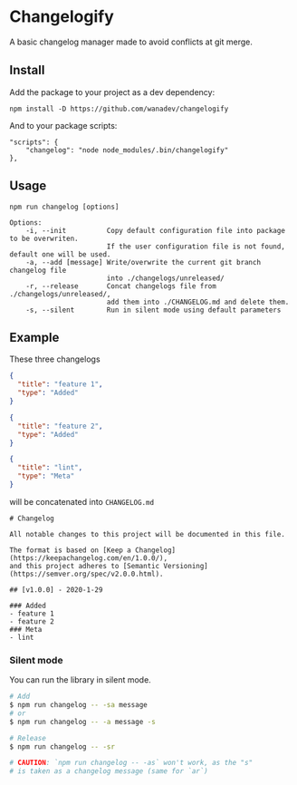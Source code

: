 # Changelogify

A basic changelog manager made to avoid conflicts at git merge.

## Install

Add the package to your project as a dev dependency:

    npm install -D https://github.com/wanadev/changelogify

And to your package scripts:

    "scripts": {
        "changelog": "node node_modules/.bin/changelogify"
    },

## Usage

    npm run changelog [options]

    Options:
        -i, --init          Copy default configuration file into package to be overwriten.
                            If the user configuration file is not found, default one will be used.
        -a, --add [message] Write/overwrite the current git branch changelog file 
                            into ./changelogs/unreleased/
        -r, --release       Concat changelogs file from ./changelogs/unreleased/,
                            add them into ./CHANGELOG.md and delete them.
        -s, --silent        Run in silent mode using default parameters

## Example

These three changelogs

```json
{
  "title": "feature 1",
  "type": "Added"
}
```

```json
{
  "title": "feature 2",
  "type": "Added"
}
```

```json
{
  "title": "lint",
  "type": "Meta"
}
```

will be concatenated into `CHANGELOG.md`

    # Changelog

    All notable changes to this project will be documented in this file.

    The format is based on [Keep a Changelog](https://keepachangelog.com/en/1.0.0/),
    and this project adheres to [Semantic Versioning](https://semver.org/spec/v2.0.0.html).

    ## [v1.0.0] - 2020-1-29

    ### Added
    - feature 1
    - feature 2
    ### Meta
    - lint

### Silent mode

You can run the library in silent mode.

```bash
# Add
$ npm run changelog -- -sa message
# or
$ npm run changelog -- -a message -s

# Release
$ npm run changelog -- -sr

# CAUTION: `npm run changelog -- -as` won't work, as the "s"
# is taken as a changelog message (same for `ar`)
```
